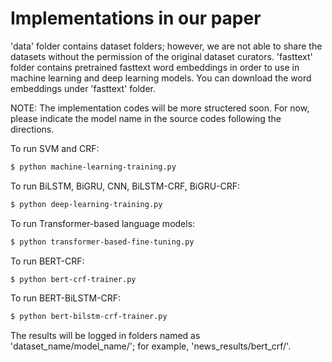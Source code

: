# Implementations in our paper

'data' folder contains dataset folders; however, we are not able to share the datasets without the permission of the original dataset curators.
'fasttext' folder contains pretrained fasttext word embeddings in order to use in machine learning and deep learning models. You can download the word embeddings under 'fasttext' folder.

NOTE: The implementation codes will be more structered soon. For now, please indicate the model name in the source codes following the directions.

To run SVM and CRF:

```bash
$ python machine-learning-training.py
```

To run BiLSTM, BiGRU, CNN, BiLSTM-CRF, BiGRU-CRF:

```bash
$ python deep-learning-training.py
```

To run Transformer-based language models:

```bash
$ python transformer-based-fine-tuning.py
```

To run BERT-CRF:

```bash
$ python bert-crf-trainer.py
```

To run BERT-BiLSTM-CRF:

```bash
$ python bert-bilstm-crf-trainer.py
```

The results will be logged in folders named as 'dataset_name/model_name/'; for example, 'news_results/bert_crf/'.
